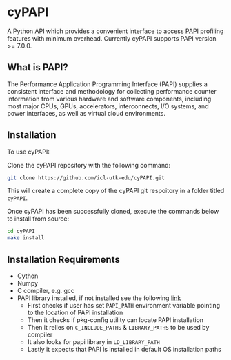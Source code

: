 # cyPAPI

A Python API which provides a convenient interface to access [PAPI](https://icl.utk.edu/papi/) profiling features with minimum overhead. Currently cyPAPI supports PAPI version >= 7.0.0.

## What is PAPI?

The Performance Application Programming Interface (PAPI) supplies a consistent interface and methodology for collecting performance counter information from various hardware and software components, including most major CPUs, GPUs, accelerators, interconnects, I/O systems, and power interfaces, as well as virtual cloud environments.

## Installation

To use cyPAPI: <br>

Clone the cyPAPI repository with the following command:

```bash
git clone https://github.com/icl-utk-edu/cyPAPI.git
```

This will create a complete copy of the cyPAPI git respoitory in a folder titled `cyPAPI`. <br>

Once cyPAPI has been successfully cloned, execute the commands below to install from source:

```bash
cd cyPAPI
make install
```
## Installation Requirements

- Cython
- Numpy
- C compiler, e.g. gcc
- PAPI library installed, if not installed see the following [link](https://github.com/icl-utk-edu/papi/wiki/Downloading-and-Installing-PAPI)
    - First checks if user has set `PAPI_PATH` environment variable pointing to the location of PAPI installation
    - Then it checks if pkg-config utility can locate PAPI installation
    - Then it relies on `C_INCLUDE_PATHS` & `LIBRARY_PATHS` to be used by compiler
    - It also looks for papi library in `LD_LIBRARY_PATH`
    - Lastly it expects that PAPI is installed in default OS installation paths

